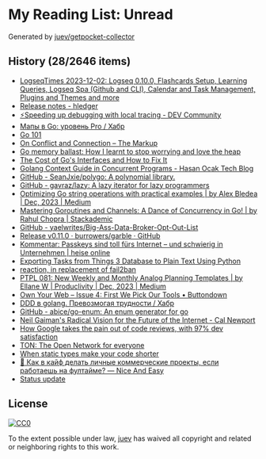 # My Reading List: Unread

Generated by [juev/getpocket-collector](https://github.com/juev/getpocket-collector)

## History (28/2646 items)

- [LogseqTimes 2023-12-02: Logseq 0.10.0, Flashcards Setup, Learning Queries, Logseq Spa (Github and CLI), Calendar and Task Management, Plugins and Themes and more](https://www.logseqtimes.com/logseqtimes-2023-12-02/)
- [Release notes - hledger](https://hledger.org/release-notes.html#2023-12-01-hledger-132)
- [⚡️Speeding up debugging with local tracing - DEV Community](https://dev.to/encore/speeding-up-debugging-with-local-tracing-4199)
- [Мапы в Go: уровень Pro / Хабр](https://habr.com/ru/companies/avito/articles/774618/)
- [Go 101](https://go101.org)
- [On Conflict and Connection – The Markup](https://themarkup.org/hello-world/2023/12/02/on-conflict-and-connection)
- [Go memory ballast: How I learnt to stop worrying and love the heap](https://blog.twitch.tv/en/2019/04/10/go-memory-ballast-how-i-learnt-to-stop-worrying-and-love-the-heap/)
- [The Cost of Go's Interfaces and How to Fix It](https://www.polarsignals.com/blog/posts/2023/11/24/go-interface-devirtualization-and-pgo)
- [Golang Context Guide in Concurrent Programs - Hasan Ocak Tech Blog](https://ocakhasan.github.io/golang-context-complete-guide/)
- [GitHub - SeanJxie/polygo: A polynomial library.](https://github.com/SeanJxie/polygo)
- [GitHub - gavraz/lazy: A lazy iterator for lazy programmers](https://github.com/gavraz/lazy)
- [Optimizing Go string operations with practical examples | by Alex Bledea | Dec, 2023 | Medium](https://medium.com/@ozoniuss/optimizing-go-string-operations-with-practical-examples-83df39b776fb)
- [Mastering Goroutines and Channels: A Dance of Concurrency in Go! | by Rahul Chopra | Stackademic](https://blog.stackademic.com/mastering-goroutines-and-channels-a-dance-of-concurrency-in-go-cf72f3eba78)
- [GitHub - yaelwrites/Big-Ass-Data-Broker-Opt-Out-List](https://github.com/yaelwrites/Big-Ass-Data-Broker-Opt-Out-List)
- [Release v0.11.0 · burrowers/garble · GitHub](https://github.com/burrowers/garble/releases/tag/v0.11.0)
- [Kommentar: Passkeys sind toll fürs Internet – und schwierig in Unternehmen | heise online](https://www.heise.de/meinung/Kommentar-Passkeys-sind-toll-fuers-Internet-und-schwierig-in-Unternehmen-9543202.html)
- [Exporting Tasks from Things 3 Database to Plain Text Using Python](https://plaintextjournal.com/articles/exporting-things-3-plaintext/)
- [reaction, in replacement of fail2ban](https://blog.ppom.me/en-reaction/)
- [PTPL 081: New Weekly and Monthly Analog Planning Templates | by Ellane W | Produclivity | Dec, 2023 | Medium](https://medium.com/produclivity/ptpl-081-new-weekly-and-monthly-analog-planning-templates-a91313a921ae)
- [Own Your Web – Issue 4: First We Pick Our Tools • Buttondown](https://buttondown.email/ownyourweb/archive/issue-04)
- [DDD в golang. Превозмогая трудности / Хабр](https://habr.com/ru/articles/778186/)
- [GitHub - abice/go-enum: An enum generator for go](https://github.com/abice/go-enum)
- [Neil Gaiman's Radical Vision for the Future of the Internet - Cal Newport](https://calnewport.com/neil-gaimans-radical-vision-for-the-future-of-the-internet/)
- [How Google takes the pain out of code reviews, with 97% dev satisfaction](https://engineercodex.substack.com/p/how-google-takes-the-pain-out-of)
- [TON: The Open Network for everyone](https://ton.org)
- [When static types make your code shorter](https://evanhahn.com/when-static-types-make-your-code-shorter/)
- [🔪 Как в кайф делать личные коммерческие проекты, если работаешь на фултайме? — Nice And Easy](https://www.niceandeasy.me/daily/howtoseat)
- [Status update](https://ncameron.org/blog/status-update/)

## License

[![CC0](https://mirrors.creativecommons.org/presskit/buttons/88x31/svg/cc-zero.svg)](https://creativecommons.org/publicdomain/zero/1.0/)

To the extent possible under law, [juev](https://github.com/juev) has waived all copyright and related or neighboring rights to this work.
